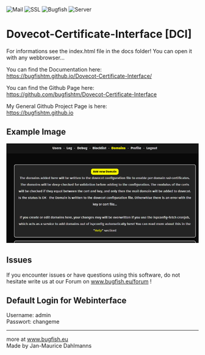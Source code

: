 ![Mail](https://img.shields.io/badge/Mail-Software) 
![SSL](https://img.shields.io/badge/SSL-Software)
![Bugfish](https://img.shields.io/badge/Bugfish-Software) ![Server](https://img.shields.io/badge/Server-Software)

# Dovecot-Certificate-Interface [DCI]

For informations see the index.html file in the docs folder! You can open it with any webbrowser...

You can find the Documentation here:  
https://bugfishtm.github.io/Dovecot-Certificate-Interface/  

You can find the Github Page here:  
https://github.com/bugfishtm/Dovecot-Certificate-Interface  

My General Github Project Page is here:  
https://bugfishtm.github.io

## Example Image
![plot](./_images/main.png)

## Issues
If you encounter issues or have questions using this software, do not hesitate write us at our Forum on www.bugfish.eu/forum !

## Default Login for Webinterface
Username: admin  
Passwort: changeme

----------------------------------------------------------------
more at www.bugfish.eu   
Made by Jan-Maurice Dahlmanns



